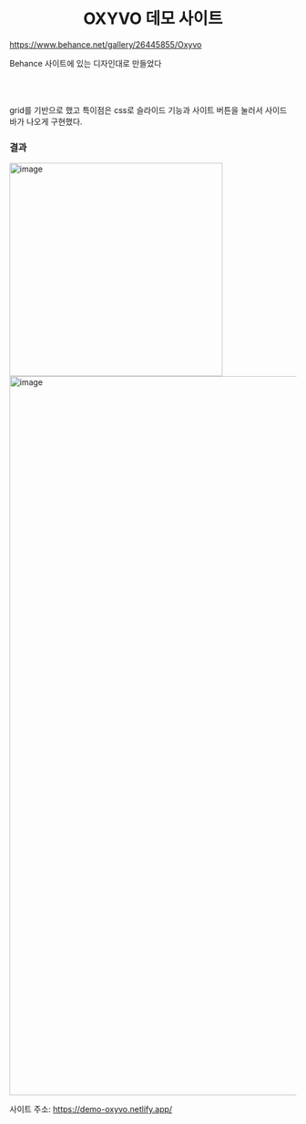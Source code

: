 <div align="center">
  <h1>OXYVO 데모 사이트</h1>
</div>

https://www.behance.net/gallery/26445855/Oxyvo

Behance 사이트에 있는 디자인대로 만들었다<br/>

<br/><br/>

grid를 기반으로 했고 특이점은 css로 슬라이드 기능과 사이트 버튼을 눌러서 사이드 바가 나오게 구현했다.

<h3>결과</h3>
<img width="374" alt="image" src="https://github.com/yeonguk0201/make_demo_site/assets/105638310/eea1646a-d1c0-411e-b6aa-f2a04f3320c5">

<img width="1261" alt="image" src="https://github.com/yeonguk0201/make_demo_site/assets/105638310/b47e8c47-6257-42e9-9ccb-9873b73471e4">


사이트 주소: https://demo-oxyvo.netlify.app/
